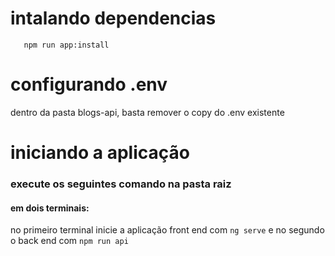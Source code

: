 # intalando dependencias
 ```
    npm run app:install
 ```

# configurando .env

  dentro da pasta blogs-api, basta remover o copy do .env existente

# iniciando a aplicação
  ### execute os seguintes comando na pasta raiz
  #### em dois terminais:
  no primeiro terminal inicie a aplicação front end com 
      ```
       ng serve
      ```
  e no segundo o back end com
      ```
       npm run api
      ```
